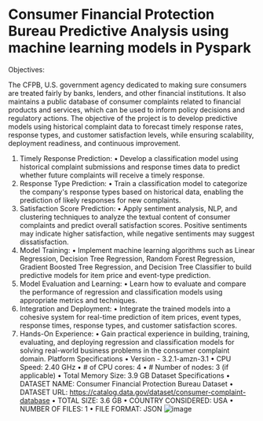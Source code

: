 # Consumer Financial Protection Bureau Predictive Analysis using machine learning models in Pyspark

Objectives:

The CFPB, U.S. government agency dedicated to making sure consumers are treated fairly by banks, lenders, and other financial institutions.  It also maintains a public database of consumer complaints related to financial products and services, which can be used to inform policy decisions and regulatory actions. The objective of the project is to develop predictive models using historical complaint data to forecast timely response rates, response types, and customer satisfaction levels, while ensuring scalability, deployment readiness, and continuous improvement.

1.	Timely Response Prediction:
•	Develop a classification model using historical complaint submissions and response times data to predict whether future complaints will receive a timely response.
 
2.	Response Type Prediction:
•	Train a classification model to categorize the company's response types based on historical data, enabling the prediction of likely responses for new complaints.
3.	Satisfaction Score Prediction:
•	Apply sentiment analysis, NLP, and clustering techniques to analyze the textual content of consumer complaints and predict overall satisfaction scores. Positive sentiments may indicate higher satisfaction, while negative sentiments may suggest dissatisfaction.
4.	Model Training:
•	Implement machine learning algorithms such as Linear Regression, Decision Tree Regression, Random Forest Regression, Gradient Boosted Tree Regression, and Decision Tree Classifier to build predictive models for item price and event-type prediction.
5.	Model Evaluation and Learning:
•	Learn how to evaluate and compare the performance of regression and classification models using appropriate metrics and techniques.
6.	Integration and Deployment:
•	Integrate the trained models into a cohesive system for real-time prediction of item prices, event types, response times, response types, and customer satisfaction scores.
7.	Hands-On Experience:
•	Gain practical experience in building, training, evaluating, and deploying regression and classification models for solving real-world business problems in the consumer complaint domain.
Platform Specifications 
•	Version - 3.2.1-amzn-3.1 
•	CPU Speed: 2.40 GHz 
•	# of CPU cores: 4 
•	# Number of nodes: 3 (if applicable)
•	Total Memory Size: 3.9 GB
Dataset Specifications 
•	DATASET NAME:  Consumer Financial Protection Bureau Dataset 
•	DATASET URL: https://catalog.data.gov/dataset/consumer-complaint-database 
•	TOTAL SIZE: 3.6 GB 
•	COUNTRY CONSIDERED: USA 
•	NUMBER OF FILES: 1 
•	FILE FORMAT: JSON
![image](https://github.com/akanksha1306/Consumer-Financial-Protection-Bureau-Predictive-Analysis-using-machine-learning-models-in-Spark-ML/assets/60813806/fcc0de89-093a-4d63-9a63-328562fd57e4)
